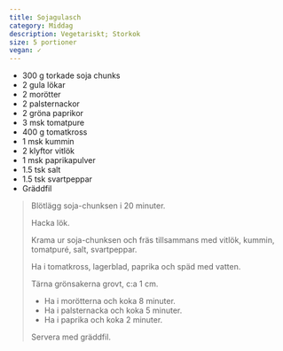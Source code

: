 ```yaml
---
title: Sojagulasch
category: Middag
description: Vegetariskt; Storkok
size: 5 portioner
vegan: ✓
---
```


- 300 g torkade soja chunks
- 2 gula lökar
- 2 morötter
- 2 palsternackor
- 2 gröna paprikor
- 3 msk tomatpure
- 400 g tomatkross
- 1 msk kummin
- 2 klyftor vitlök
- 1 msk paprikapulver
- 1.5 tsk salt
- 1.5 tsk svartpeppar
- Gräddfil

> Blötlägg soja-chunksen i 20 minuter.
> 
> Hacka lök.
> 
> Krama ur soja-chunksen och fräs tillsammans med vitlök, kummin, tomatpuré, salt, svartpeppar.
> 
> Ha i tomatkross, lagerblad, paprika och späd med vatten.
> 
> Tärna grönsakerna grovt, c:a 1 cm.
> 
> - Ha i morötterna och koka 8 minuter.
> - Ha i palsternacka och koka 5 minuter.
> - Ha i paprika och koka 2 minuter.
> 
> Servera med gräddfil.

